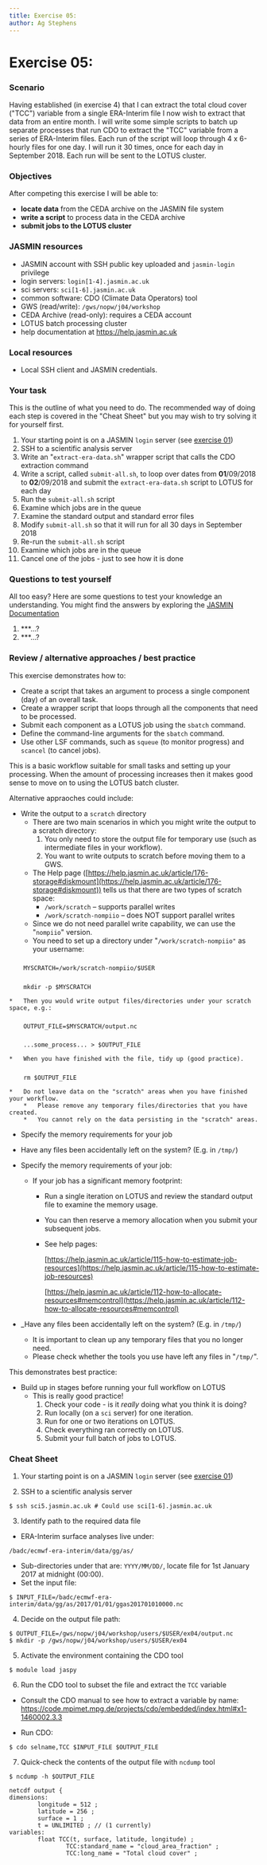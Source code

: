 ```yaml
---
title: Exercise 05: 
author: Ag Stephens
---
```



# Exercise 05: 

### Scenario

Having established (in exercise 4) that I can extract the total cloud cover ("TCC") variable from a single ERA-Interim file I now wish to extract that data from an entire month. I will write some simple scripts to batch up separate processes that run CDO to extract the "TCC" variable from a series of ERA-Interim files. Each run of the script will loop through 4 x 6-hourly files for one day. I will run it 30 times, once for each day in September 2018. Each run will be sent to the LOTUS cluster.

### Objectives
 
After competing this exercise I will be able to:

 * **locate data** from the CEDA archive on the JASMIN file system
 * **write a script** to process data in the CEDA archive
 * **submit jobs to the LOTUS cluster**

### JASMIN resources

 * JASMIN account with SSH public key uploaded and `jasmin-login` privilege
 * login servers: `login[1-4].jasmin.ac.uk`
 * sci servers: `sci[1-6].jasmin.ac.uk`
 * common software: CDO (Climate Data Operators) tool
 * GWS (read/write): `/gws/nopw/j04/workshop`
 * CEDA Archive (read-only): requires a CEDA account
 * LOTUS batch processing cluster
 * help documentation at https://help.jasmin.ac.uk

### Local resources

 * Local SSH client and JASMIN credentials.

### Your task

This is the outline of what you need to do. The recommended way of doing each step is covered in the "Cheat Sheet" but you may wish to try solving it for yourself first.

 1. Your starting point is on a JASMIN `login` server (see [exercise 01](../ex01))
 1. SSH to a scientific analysis server
 1. Write an "`extract-era-data.sh`" wrapper script that calls the CDO extraction command
 1. Write a script, called `submit-all.sh`, to loop over dates from **01**/09/2018 to **02**/09/2018 and submit the `extract-era-data.sh` script to LOTUS for each day
 1. Run the `submit-all.sh` script
 1. Examine which jobs are in the queue
 1. Examine the standard output and standard error files
 1. Modify `submit-all.sh` so that it will run for all 30 days in September 2018
 1. Re-run the `submit-all.sh` script
 1. Examine which jobs are in the queue
 1. Cancel one of the jobs - just to see how it is done

### Questions to test yourself

All too easy? Here are some questions to test your knowledge an understanding. You might find the answers by exploring the [JASMIN Documentation](https://help.jasmin.ac.uk)

1. ***...?
1. ***...?

### Review / alternative approaches / best practice

This exercise demonstrates how to:
 * Create a script that takes an argument to process a single component (day) of an overall task. 
 * Create a wrapper script that loops through all the components that need to be processed.
 * Submit each component as a LOTUS job using the `sbatch` command.
 * Define the command-line arguments for the `sbatch` command.
 * Use other LSF commands, such as `squeue` (to monitor progress) and `scancel` (to cancel jobs).

This is a basic workflow suitable for small tasks and setting up your processing. When the amount of processing increases then it makes good sense to move on to using the LOTUS batch cluster.

Alternative appraoches could include:
 * Write the output to a `scratch` directory
   * There are two main scenarios in which you might write the output to a scratch directory:
     1. You only need to store the output file for temporary use (such as intermediate files in your workflow).
     1. You want to write outputs to scratch before moving them to a GWS.
   * The Help page ([https://help.jasmin.ac.uk/article/176-storage#diskmount](https://help.jasmin.ac.uk/article/176-storage#diskmount)) tells us that there are two types of scratch space:
        *   `/work/scratch` – supports parallel writes
        *   `/work/scratch-nompiio` – does NOT support parallel writes
    *   Since we do not need parallel write capability, we can use the "`nompiio`" version.
    *   You need to set up a directory under "`/work/scratch-nompiio"` as your username:

##### 
        MYSCRATCH=/work/scratch-nompiio/$USER


##### 
        mkdir -p $MYSCRATCH

    *   Then you would write output files/directories under your scratch space, e.g.:

##### 
        OUTPUT_FILE=$MYSCRATCH/output.nc


##### 
        ...some_process... > $OUTPUT_FILE

    *   When you have finished with the file, tidy up (good practice).

##### 
        rm $OUTPUT_FILE

    *   Do not leave data on the "scratch" areas when you have finished your workflow.
        *   Please remove any temporary files/directories that you have created.
        *   You cannot rely on the data persisting in the "scratch" areas.


 * Specify the memory requirements for your job
 * Have any files been accidentally left on the system? (E.g. in `/tmp/`)






*   Specify the memory requirements of your job:
    *   If your job has a significant memory footprint:
        *   Run a single iteration on LOTUS and review the standard output file to examine the memory usage.
        *   You can then reserve a memory allocation when you submit your subsequent jobs.
        *   See help pages:

            [https://help.jasmin.ac.uk/article/115-how-to-estimate-job-resources](https://help.jasmin.ac.uk/article/115-how-to-estimate-job-resources)


            [https://help.jasmin.ac.uk/article/112-how-to-allocate-resources#memcontrol](https://help.jasmin.ac.uk/article/112-how-to-allocate-resources#memcontrol)

*   _Have any files been accidentally left on the system? (E.g. in <code>/tmp/</code>)</em>
    *   It is important to clean up any temporary files that you no longer need. 
    *   Please check whether the tools you use have left any files in "<code>/tmp/</code>".


This demonstrates best practice:
 * Build up in stages before running your full workflow on LOTUS
   * This is really good practice!
      1. Check your code - is it _really_ doing what you think it is doing?
      2. Run locally (on a `sci` server) for one iteration.
      3. Run for one or two iterations on LOTUS.
      4. Check everything ran correctly on LOTUS.
      5. Submit your full batch of jobs to LOTUS.

### Cheat Sheet

1. Your starting point is on a JASMIN `login` server (see [exercise 01](../ex01))

2. SSH to a scientific analysis server

  ```
  $ ssh sci5.jasmin.ac.uk # Could use sci[1-6].jasmin.ac.uk
  ```

3. Identify path to the required data file
  * ERA-Interim surface analyses live under:

   ```
   /badc/ecmwf-era-interim/data/gg/as/
   ```

  * Sub-directories under that are: `YYYY/MM/DD/`, locate file for 1st January 2017 at midnight (00:00).
  * Set the input file:

   ```
   $ INPUT_FILE=/badc/ecmwf-era-interim/data/gg/as/2017/01/01/ggas201701010000.nc
   ```

4. Decide on the output file path:

  ```
  $ OUTPUT_FILE=/gws/nopw/j04/workshop/users/$USER/ex04/output.nc
  $ mkdir -p /gws/nopw/j04/workshop/users/$USER/ex04
  ```

5. Activate the environment containing the CDO tool

  ```
  $ module load jaspy
  ```

6. Run the CDO tool to subset the file and extract the `TCC` variable
  * Consult the CDO manual to see how to extract a variable by name:
    https://code.mpimet.mpg.de/projects/cdo/embedded/index.html#x1-1460002.3.3

  * Run CDO:

  ```
  $ cdo selname,TCC $INPUT_FILE $OUTPUT_FILE
  ```

7. Quick-check the contents of the output file with `ncdump` tool

  ```
  $ ncdump -h $OUTPUT_FILE

  netcdf output {
  dimensions:
          longitude = 512 ;
          latitude = 256 ;
          surface = 1 ;
          t = UNLIMITED ; // (1 currently)
  variables:
          float TCC(t, surface, latitude, longitude) ;
                  TCC:standard_name = "cloud_area_fraction" ;
                  TCC:long_name = "Total cloud cover" ;
  ```
